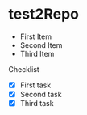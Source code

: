# test2Repo

- First Item
- Second Item
- Third Item

Checklist  
- [x] First task  
- [x] Second task  
- [x] Third task  
